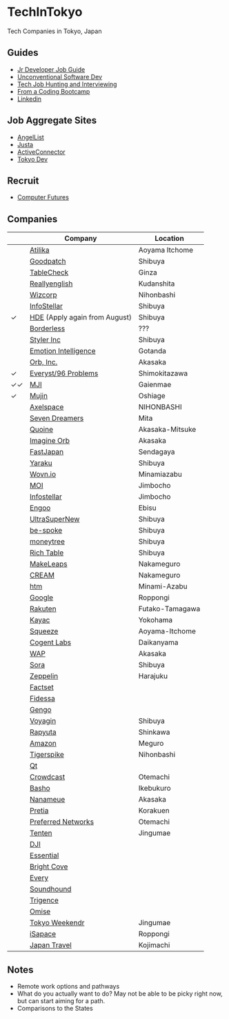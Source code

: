 # TechInTokyo
Tech Companies in Tokyo, Japan

## Guides
* [Jr Developer Job Guide](https://hackernoon.com/the-junior-engineers-job-search-strategy-guide-69c98e396483)
* [Unconventional Software Dev](http://www.juliahgrace.com/blog/2015/4/9/an-unconventional-guide-for-getting-a-software-engineering-job)
* [Tech Job Hunting and Interviewing](https://haseebq.com/how-to-break-into-tech-job-hunting-and-interviews/)
* [From a Coding Bootcamp](http://blog.calebjay.com/2016/10/18/how-this-coding-bootcamp-grad-found-a-job/)
* [Linkedin](http://blog.calebjay.com/2016/11/14/how-to-use-linkedin-as-a-coding-bootcamp-grad/)


## Job Aggregate Sites
* [AngelList](https://angel.co/jobs)
* [Justa](https://justa.io/candidate/jobs)
* [ActiveConnector](https://www.active-connector.com/)
* [Tokyo Dev](https://www.tokyodev.com/jobs/)

## Recruit
* [Computer Futures](https://www.computerfutures.com/jobs/japan/?locale=en)

## Companies
| |Company | Location | 
|---|---|---|
| |[Atilika](companies/Atilika)|Aoyama Itchome |
| |[Goodpatch](companies/Goodpatch)| Shibuya |
| |[TableCheck](companies/tablecheck)| Ginza |
| |[Reallyenglish](companies/reallyenglish)| Kudanshita |
| |[Wizcorp](https://www.wizcorp.jp/#home)| Nihonbashi |
| |[InfoStellar](https://www.infostellar.net/careers/)| Shibuya |
|✓|[HDE](https://www.hde.co.jp/en/) (Apply again from August)| Shibuya |
| |[Borderless](https://angel.co/borderless/jobs)| ??? |
| |[Styler Inc](https://styler.link/)| Shibuya |
| |[Emotion Intelligence](https://www.emin.co.jp/en/)| Gotanda |
| |[Orb, Inc.](https://imagine-orb.com/)| Akasaka |
|✓|[Everyst/96 Problems](https://fromeveryst.com/join-the-team/)| Shimokitazawa |
|✓✓|[MJI](https://mjirobotics.co.jp/en/)|Gaienmae|
|✓|[Mujin](https://mujin.co.jp/)|Oshiage|
| |[Axelspace](https://www.axelspace.com/en/career_/open-positions/)|NIHONBASHI|
| |[Seven Dreamers](https://sevendreamers.com/en/careers/)|Mita|
| |[Quoine](https://careers.quoine.com/)|Akasaka-Mitsuke|
| |[Imagine Orb](https://imagine-orb.com/en/home/careers/software-engineer-intern/)|Akasaka|
| |[FastJapan](https://www.wantedly.com/projects/182850)|Sendagaya|
| |[Yaraku](https://www.yaraku.com/careers/)|Shibuya|
| |[Wovn.io](https://wovn.io/careers/)|Minamiazabu|
| |[MOI](https://about.moi.st/en/recruit/)|Jimbocho|
| |[Infostellar](https://www.infostellar.net/company)|Jimbocho|
| |[Engoo](https://app.engoo.com/jobs)|Ebisu|
| |[UltraSuperNew](http://ultrasupernew.com/careers/)|Shibuya|
| |[be-spoke](http://www.be-spoke.io/#jobs)|Shibuya|
| |[moneytree](https://moneytree.jp/careers/)|Shibuya|
| |[Rich Table](https://www.richtable.net/careers)|Shibuya|
| |[MakeLeaps](https://www.makeleaps.com/en/jobs/)| Nakameguro | 		
| |[CREAM](https://www.cream-touch.com/contact-job/)| Nakameguro|		
| |[htm](http://www.htm.co.jp/contact.htm)| Minami-Azabu|
| |[Google](https://careers.google.com/)|Roppongi|
| |[Rakuten](https://talent.rakuten.careers/)|Futako-Tamagawa|
| |[Kayac](https://www.kayac.com/en/recruit/foreign)|Yokohama|
| |[Squeeze](https://squeeze-inc.co.jp/job/7/)|Aoyama-Itchome|
| |[Cogent Labs](https://www.cogent.co.jp/en/careers/)|Daikanyama|
| |[WAP](http://career.worksap.com/contents/jobs.html)|Akasaka|
| |[Sora](http://sora.flights/heroes/)|Shibuya|
| |[Zeppelin](https://www.zeppelin.co.jp/join/)|Harajuku|
| |[Factset](https://factset.mua.hrdepartment.com/hr/ats/Posting/view/103)| |
| |[Fidessa](https://fidessa.csod.com/ats/careersite/JobDetails.aspx?id=725)| |
| |[Gengo](http://careers.gengo.com/)| |
| |[Voyagin](https://www.govoyagin.com/about-us/careers)| Shibuya |
| |[Rapyuta](https://www.rapyuta-robotics.com/rapyuta-robotics/careers)|Shinkawa|
| |[Amazon](https://www.amazon.jobs/location/tokyo-area-japan)|Meguro|
| |[Tigerspike](https://tigerspike.com/contact/tokyo/)|Nihonbashi|
| |[Qt](https://www1.qt.io/careers/careers-open-application/)| |
| |[Crowdcast](http://crowdcast.jp/about/hiring/)|Otemachi|
| |[Basho](http://basho.com/careers/)|Ikebukuro|
| |[Nanameue](https://nanameue.jp/careers)|Akasaka|
| |[Pretia](http://www.pretia.co.jp/english)|Korakuen|
| |[Preferred Networks](https://www.preferred-networks.jp/en/tag/internship)|Otemachi|
| |[Tenten](https://www.mytenten.com/careers/)|Jingumae|
| |[DJI](https://we.dji.com/index_en.html)| |
| |[Essential](https://www.essential.com/about#join-us)| |
| |[Bright Cove](https://www.brightcove.com/en/company/careers)| |
| |[Every](https://corp.every.tv/recruits)| |
| |[Soundhound](https://www.soundhound.com/careers)| |
| |[Trigence](https://www.trigence.com/about-us)| |
| |[Omise](https://omise.bamboohr.co.uk/jobs/)| |
| |[Tokyo Weekendr](https://www.tokyoweekender.com/careers)|Jingumae|
| |[iSapace](https://jobs.lever.co/ispace-inc)|Roppongi|
| |[Japan Travel](https://en.japantravel.com/about/company/jobs#web-developer)|Kojimachi|

## Notes
* Remote work options and pathways
* What do you actually want to do? May not be able to be picky right now, but can start aiming for a path.
* Comparisons to the States
